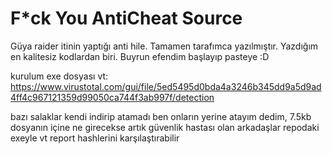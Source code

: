 # F*ck You AntiCheat Source
 
Güya raider itinin yaptığı anti hile. Tamamen tarafımca yazılmıştır.
Yazdığım en kalitesiz kodlardan biri. Buyrun efendim başlayıp pasteye :D


kurulum exe dosyası vt: https://www.virustotal.com/gui/file/5ed5495d0bda4a3246b345dd9a5d9ad4ff4c967121359d99050ca744f3ab997f/detection

bazı salaklar kendi indirip atamadı ben onların yerine atayım dedim, 7.5kb dosyanın içine ne girecekse artık
güvenlik hastası olan arkadaşlar repodaki exeyle vt report hashlerini karşılaştırabilir
